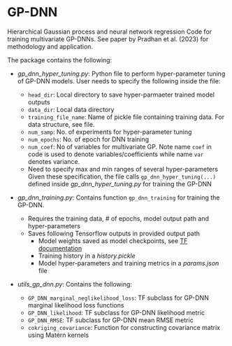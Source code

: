 # GP-DNN
Hierarchical Gaussian process and neural network regression
Code for training multivariate GP-DNNs. See paper by Pradhan et al. (2023) for methodology and application.

The package contains the following:
- *gp_dnn_hyper_tuning.py*: Python file to perform hyper-parameter tuning of GP-DNN models. User needs to specify the following inside the file:
  -  `head_dir`: Local directory to save hyper-parmaeter trained model outputs
  -  `data_dir`: Local data directory
  -  `training_file_name`: Name of pickle file containing training data. For data structure, see file.
  -  `num_samp`: No. of experiments for hyper-parameter tuning
  -  `num_epochs`:  No. of epoch for DNN training
  -  `num_coef`: No of variables for multivariate GP. Note name `coef` in code is used to denote variables/coefficients while name `var` denotes variance.
  -  Need to specify max and min ranges of several hyper-parameters
  Given these specification, the file calls `gp_dnn_hyper_tuning(...)` defined inside *gp_dnn_hyper_tuning.py* for training the GP-DNN

- *gp_dnn_training.py*: Contains function `gp_dnn_training` for training the GP-DNN.
  - Requires the training data, # of epochs, model output path and hyper-parameters
  - Saves following Tensorflow outputs in provided output path
    - Model weights saved as model checkpoints, see [TF documentation](https://www.tensorflow.org/guide/checkpoint)
    - Training history in a *history.pickle*
    - Model hyper-parameters and training metrics in a *params.json* file

- *utils_gp_dnn.py*: Contains the following:
  - `GP_DNN_marginal_neglikelihood_loss`: TF subclass for GP-DNN marginal likelihood loss functions
  - `GP_DNN_likelihood`: TF subclass for GP-DNN likelihood metric
  - `GP_DNN_RMSE`: TF subclass for GP-DNN mean RMSE metric
  - `cokriging_covariance`: Function for constructing covariance matrix using Matérn kernels
